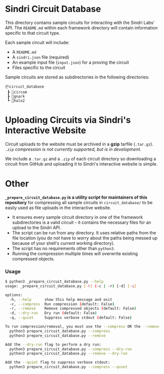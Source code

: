 # Sindri Circuit Database
This directory contains sample circuits for interacting with the Sindri Labs' API. The `README.md` within each framework directory will contain information specific to that circuit type.

Each sample circuit will include:
- A `README.md` 
- A `sindri.json` file (required)
- An example input file (`input.json`) for a proving the circuit
- Files specific to the circuit

Sample circuits are stored as subdirectories in the following directories:
```
📦circuit_database
 ┣ 📂circom
 ┣ 📂gnark
 ┗ 📂halo2
```
# Uploading Circuits via Sindri's Interactive Website
Circuit uploads to the website must be archived in a **gzip** tarfile (`.tar.gz`). *`.zip` compression is not currently supported, but is in development.*

We include a `.tar.gz` and a `.zip` of each circuit directory so downloading a circuit from GitHub and uploading it to Sindri's interactive website is simple.

# Other
**`_prepare_circuit_database.py` is a utility script for maintainers of this repository** for compressing all sample circuits in `circuit_database/` to be easily used as file uploads in the interactive website.
- It ensures every sample circuit directory in one of the framework subdirectories is a valid circuit - it contains the necessary files for an upload to the Sindri API.
- The script can be run from any directory. It uses relative paths from the file location (you do not have to worry about the paths being messed up because of your shell's current working directory).
- The script has no requirements other than `python3`.
- Running the compression multiple times will overwrite existing compressed objects.

### Usage
```bash
$ python3 _prepare_circuit_database.py --help
usage: _prepare_circuit_database.py [-h] (-c | -r) [-d] [-q]

options:
  -h, --help      show this help message and exit
  -c, --compress  Run compression (default: False)
  -r, --remove    Remove compressed objects (default: False)
  -d, --dry-run   Dry run (default: False)
  -q, --quiet     Suppress verbose stdout (default: False)

To run compression/removal, you must use the --compress OR the --remove flags:
  python3 prepare_circuit_database.py --compress
  python3 prepare_circuit_database.py --remove

Add the --dry-run flag to perform a dry run:
  python3 prepare_circuit_database.py --compress --dry-run
  python3 prepare_circuit_database.py --remove --dry-run

Add the --quiet flag to suppress verbose stdout:
  python3 prepare_circuit_database.py --compress --quiet
```

